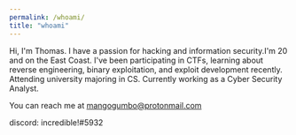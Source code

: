 ```yaml
---
permalink: /whoami/
title: "whoami"
---
```


Hi, I'm Thomas. I have a passion for hacking and information security.I'm 20 and on the East Coast.
I've been participating in CTFs, learning about reverse engineering, binary exploitation, and exploit development recently.
Attending university majoring in CS. Currently working as a Cyber Security Analyst. 



You can reach me at mangogumbo@protonmail.com

discord: incredible!#5932

